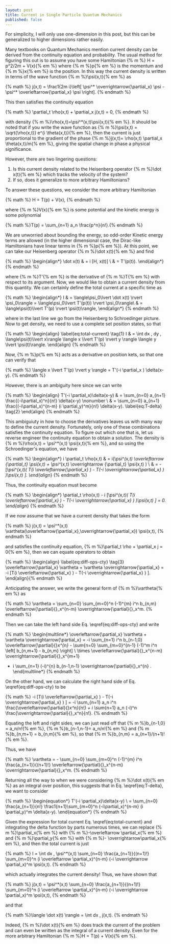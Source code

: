 ```yaml
---
layout: post
title: Current in Single Particle Quantum Mechanics
published: false
---
```


For simplicity, I will only use one-dimension in this post, but this can be generalized to higher dimensions rather easily.

Many textbooks on Quantum Mechanics mention current density can be derived from the continuity equation and probability.
The usual method for figuring this out is to assume you have some Hamiltonian {% m %} H = p^2/2m + V(x){% em %} where {% m %}p{% em %} is the momentum and {% m %}x{% em %} is the position.
In this way the current density is written in terms of the wave function {% m %}\psi(x,t){% em %} as
<!--more-->

{% math %}
j(x,t) = \frac1{2m i}\left[ \psi^* \overrightarrow{\partial_x} \psi - \psi^* \overleftarrow{\partial_x} \psi \right].
{% endmath %}

This then satisfies the continuity equation

{% math %}
\partial_t \rho(x,t) + \partial_x j(x,t) = 0,
{% endmath %}

with density {% m %}\rho(x,t)=\psi^*(x,t)\psi(x,t){% em %}. It should be noted that if you write the wave function as {% m %}\psi(x,t) = \sqrt{\rho(x,t)} e^{i \theta(x,t)}{% em %}, then the current is just proportional to the gradient of the phase {% m %}j(x,t)= \rho(x,t) \partial_x \theta(x,t)/m{% em %}, giving the spatial change in phase a physical significance.

However, there are two lingering questions:

1.  Is this current density related to the Heisenberg operator {% m %}\dot x(t){% em %} which tracks the velocity of the system?
2.  If so, does it generalize to more arbitrary Hamiltonians?

To answer these questions, we consider the more arbitrary Hamiltonian

{% math %}
H = T(p) + V(x),
{% endmath %}

where {% m %}V(x){% em %} is some potential and the kinetic energy is some polynomial

{% math %}T(p) = \sum_{n=1} a_n \frac{p^n}{n!}.{% endmath %}

We are unworried about bounding the energy, so odd-order Kinetic energy terms are allowed (in the higher dimensional case, the Dirac-like Hamiltonians have linear terms in {% m %}p{% em %}).
At this point, we can take our Heisenberg operator {% m %}\dot x(t){% em %} and find

{% math %}
\begin{align*}
\dot x(t) & = i [H, x(t)] \\
  & = T'(p(t)).
\end{align*}
{% endmath %}

where {% m %}T'{% em %} is the derivative of {% m %}T{% em %} with respect to its argument.
Now, we would like to obtain a current density from this quantity.
We can certainly define the total current at a specific time as

{% math %}
\begin{align*}
I & = \langle\psi_0\lvert \dot x(t) \rvert \psi_0\rangle = \langle\psi_0\lvert T'(p(t)) \rvert \psi_0\rangle\\
 & = \langle\psi(t)\lvert T'(p) \rvert \psi(t)\rangle,
\end{align*}
{% endmath %}

where in the last line we go from the Heisenberg to Schroedinger picture. Now to get density, we need to use a complete set position states, so that

{% math %}
\begin{align} \label{eq:total-current} \tag{1}
I & = \int dx \, dy \, \langle\psi(t)\lvert x\rangle \langle x \lvert T'(p) \rvert y \rangle \langle y \lvert \psi(t)\rangle.
\end{align}
{% endmath %}

Now, {% m %}p{% em %} acts as a derivative on position kets, so that one can verify that

{% math %}
\langle x \lvert T'(p) \rvert y \rangle = T'(-i \partial_x ) \delta(x-y).
{% endmath %}

However, there is an ambiguity here since we can write

{% math %}
\begin{align}
T'(-i \partial_x)\delta(x-y) & =  \sum_{n=0} a_{n+1} \frac{(-i\partial_x)^n}{n!} \delta(x-y) \nonumber \\ & = \sum_{n=0} a_{n+1} \frac{(-i\partial_x)^{n-m} (i \partial_y)^m}{n!} \delta(x-y). \label{eq:T-delta} \tag{2}
\end{align}
{% endmath %}

This ambiguiuty in how to choose the derivatives leaves us with many way to define the current density.
Fortunately, only one of these combinations satisfies the continuity equation.
To figure out which one that is, let us reverse engineer the continuity equation to obtain a solution.
The density is {% m %}\rho(x,t) = \psi^*(x,t) \psi(x,t){% em %}, and so using the Schroedinger's equation, we have

{% math %}
\begin{align*}
  i \partial_t \rho(x,t) & = i(\psi^*(x,t) \overleftarrow {\partial_t} \psi(x,t) + \psi^*(x,t) \overrightarrow {\partial_t} \psi(x,t) ) \\
   & = - [\psi^*(x,t)( T(i \overleftarrow{\partial_x} ) - T(-i \overrightarrow{\partial_x} ) )\psi(x,t) ].
\end{align*}
{% endmath %}

Thus, the continuity equation must become

{% math %}
\begin{align*}
  \partial_t \rho(x,t) - i [\psi^*(x,t)( T(i \overleftarrow{\partial_x} ) - T(-i \overrightarrow{\partial_x} ) )\psi(x,t) ] = 0.
\end{align*}
{% endmath %}

If we now assume that we have a current density that takes the form

{% math %} j(x,t) = \psi^*(x,t) \vartheta(\overleftarrow{\partial_x},\overrightarrow{\partial_x}) \psi(x,t), {% endmath %}

and satisfies the continuity equation, {% m %}\partial_t \rho + \partial_x j = 0{% em %}, then we can equate operators to obtain

{% math %}
\begin{align} \label{eq:diff-ops-cty} \tag{3}
\overleftarrow{\partial_x} \vartheta + \vartheta \overrightarrow{\partial_x} = -i [T(i \overleftarrow{\partial_x} ) - T(-i \overrightarrow{\partial_x} ) ].  
\end{align}{% endmath %}

Anticipating the answer, we write the general form of {% m %}\vartheta{% em %} as

{% math %}
\vartheta =  \sum_{n=0} \sum_{m=0}^n (-1)^{m} i^n b_{n,m} \overleftarrow{\partial}{}_x^{n-m} \overrightarrow{\partial}{}_x^m.
{% endmath %}

Then we can take the left hand side Eq. \\eqref{eq:diff-ops-cty} and write

{% math %}
\begin{multline*}
\overleftarrow{\partial_x} \vartheta + \vartheta \overrightarrow{\partial_x} = -i \sum_{n=1} i^n b_{n-1,0} \overleftarrow{\partial}{}_x^{n} - \sum_{n=0} \sum_{m=0}^{n-1} (-1)^m i^n \left[  b_{n,m+1} - b_{n,m} \right] \\ \times \overleftarrow{\partial}{}_x^{n-m} \overrightarrow{\partial}{}_x^{m+1}
+ i \sum_{n=1} (-i)^{n} b_{n-1,n-1} \overrightarrow{\partial}{}_x^{n} .
\end{multline*}
{% endmath %}

On the other hand, we can calculate the right hand side of Eq. \\eqref{eq:diff-ops-cty} to be

{% math %}
-i [T(i \overleftarrow{\partial_x} ) - T(-i \overrightarrow{\partial_x} ) ] = -i \sum_{n=1} a_n i^n \frac{\overleftarrow{\partial}{}_x^n}{n!} + i \sum_{n=1} a_n (-i)^n \frac{\overrightarrow{\partial}{}_x^n}{n!}.
{% endmath %}

Equating the left and right sides, we can just read off that {% m %}b_{n-1,0} = a_n/n!{% em %}, {% m %}b_{n-1,n-1}= a_n/n!{% em %} and {% m %}b_{n,m+1} = b_{n,m}{% em %}, so that {% m %}b_{n,m} = a_{n+1}/(n+1)!{% em %}.

Thus, we have

{% math %}
\vartheta = - \sum_{n=0} \sum_{m=0}^n (-1)^{m} i^n \frac{a_{n+1}}{(n+1)!} \overleftarrow{\partial}{}_x^{n-m} \overrightarrow{\partial}{}_x^m.
{% endmath %}

Returning all the way to when we were considering {% m %}\dot x(t){% em %} as an integral over position,
this suggests that in Eq. \\eqref{eq:T-delta}, we want to consider

{% math %}
\begin{equation*}
T'(-i \partial_x)\delta(x-y)  \\ = \sum_{n=0} \frac{a_{n+1}}{n!} \frac1{n+1}\sum_{m=0}^n (-i\partial_x)^{n-m} (i \partial_y)^m \delta(x-y).
\end{equation*}
{% endmath %}

Given the expression for total current Eq. \\eqref{eq:total-current} and integrating the delta function by parts numerous times, we can replace {% m %}\partial_x{% em %} with {% m %}-\overleftarrow \partial_x{% em %} and {% m %}\partial_y{% em %} with {% m %}- \overrightarrow\partial_x{% em %}, and then the total current is just

{% math %}
I = \int dx \, \psi^*(x,t) \sum_{n=0} \frac{a_{n+1}}{(n+1)!} \sum_{m=0}^n (i \overleftarrow \partial_x)^{n-m} (-i \overrightarrow \partial_x)^m \psi(x,t).
{% endmath %}

which actually integrates the current density! Thus, we have shown that

{% math %}
j(x,t) = \psi^*(x,t) \sum_{n=0} \frac{a_{n+1}}{(n+1)!} \sum_{m=0}^n (i \overleftarrow \partial_x)^{n-m} (-i \overrightarrow \partial_x)^m \psi(x,t),
{% endmath %}

and that

{% math %}\langle \dot x(t) \rangle = \int dx \, j(x,t). {% endmath %}

Indeed, {% m %}\dot x(t){% em %} does track the current of the problem and can even be written as the integral of a current density. Even for the more arbitrary Hamiltonian {% m %}H = T(p) + V(x){% em %}.
